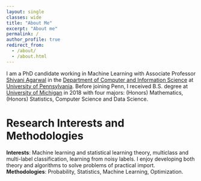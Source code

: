 ```yaml
---
layout: single
classes: wide
title: "About Me"
excerpt: "About me"
permalink: /
author_profile: true
redirect_from: 
  - /about/
  - /about.html
---
```


<!--- My Chinese name: 张明远.<br> -->
I am a PhD candidate working in Machine Learning with Associate Professor [Shivani Agarwal](https://www.shivani-agarwal.net) in the [Department of Computer and Information Science](https://www.cis.upenn.edu) at [University of Pennsylvania](https://home.www.upenn.edu). Before joining Penn, I received B.S. degree at [University of Michigan](https://www.umich.edu) in 2018 with four majors: (Honors) Mathematics, (Honors) Statistics, Computer Science and Data Science.

Research Interests and Methodologies
======
**Interests**: Machine learning and statistical learning theory, multiclass and multi-label classification, learning from noisy labels. I enjoy developing both theory and algorithms to solve problems of practical import.<br>
**Methodologies**:  Probability, Statistics, Machine Learning, Optimization.

<!--- Recent News
======
* Our paper <em>Foreseeing the Benefits of Incidental Supervision</em> [[link](https://aclanthology.org/2021.emnlp-main.134/)] has been accepted to EMNLP 2021.<br>
* Our paper <em>Learning from Noisy Labels with No Change to the Training Process</em> [[link](http://proceedings.mlr.press/v139/zhang21k.html)] has been accepted to ICML 2021.<br> -->
